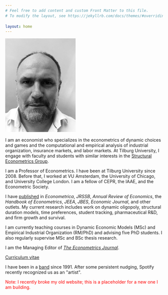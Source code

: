 ```yaml
---
# Feel free to add content and custom Front Matter to this file.
# To modify the layout, see https://jekyllrb.com/docs/themes/#overriding-theme-defaults

layout: home
---
```

<p float="left">
  <img src="img/IMG_2045.jpg" height="300" />
</p>

I am an economist who specializes in the econometrics of dynamic choices and games and the computational and empirical analysis of industrial organization, insurance markets, and labor markets. At Tilburg University, I engage with faculty and students with similar interests in the [Structural Econometrics Group](https://www.tilburgeconomics.nl/seg).

I am a Professor of Econometrics. I have been at Tilburg University since 2008. Before that, I worked at VU Amsterdam, the University of Chicago, and University College London. I am a fellow of CEPR, the IAAE, and the Econometric Society.

I have [published](https://scholar.google.com/citations?user=T3nRoZ8AAAAJ&hl=nl&inst=3385539784813856853&oi=ao) in _Econometrica_, _JRSSB_, _Annual Review of Economics_, the _Handbook of Econometrics_, _JEEA_, _JBES_, _Economic Journal_, and other outlets. My current research includes work on dynamic oligopoly, structural duration models, time preferences, student tracking, pharmaceutical R&D, and firm growth and survival.  

I am currently teaching courses in Dynamic Economic Models (MSc) and Empirical Industrial Organization (RM/PhD) and advising five PhD students. I also regularly supervise MSc and BSc thesis research. 

I am the Managing Editor of [_The Econometrics Journal_](https://res.org.uk/journals/the-econometrics-journal/). 

[Curriculum vitae](cv.pdf)

I have been in a [band](https://blauwedinsdag.com) since 1991. After some persistent nudging, Spotify recently recognized us as an "artist".

<p><span style="color:red">
Note: I recently broke my old website; this is a placeholder for a new one I am building.    
</span></p>